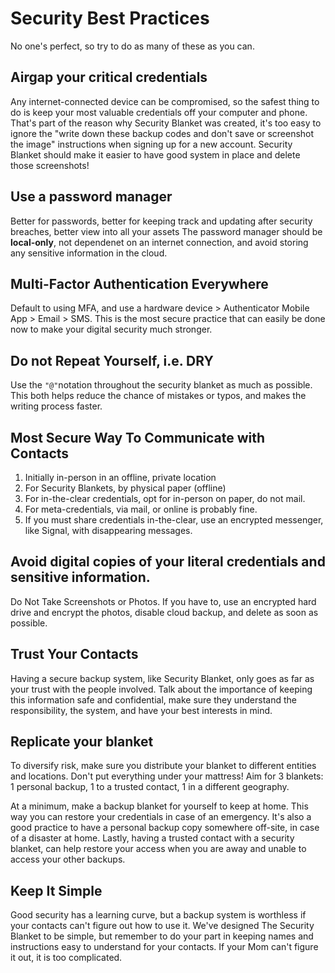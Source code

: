 # Security Best Practices
No one's perfect, so try to do as many of these as you can.

## Airgap your critical credentials
Any internet-connected device can be compromised, so the safest thing to do is keep your most valuable credentials off your computer and phone. That's part of the reason why Security Blanket was created, it's too easy to ignore the "write down these backup codes and don't save or screenshot the image" instructions when signing up for a new account. Security Blanket should make it easier to have good system in place and delete those screenshots!

## Use a password manager
Better for passwords, better for keeping track and updating after security breaches, better view into all your assets The password manager should be **local-only**, not dependenet on an internet connection, and avoid storing any sensitive information in the cloud.

## Multi-Factor Authentication Everywhere
Default to using MFA, and use a hardware device > Authenticator Mobile App > Email > SMS. This is the most secure practice that can easily be done now to make your digital security much stronger.

## Do not Repeat Yourself, i.e. DRY
Use the `"@"`notation throughout the security blanket as much as possible. This both helps reduce the chance of mistakes or typos, and makes the writing process faster.

## Most Secure Way To Communicate with Contacts
1. Initially in-person in an offline, private location
2. For Security Blankets, by physical paper (offline)
3. For in-the-clear credentials, opt for in-person on paper, do not mail.
4. For meta-credentials, via mail, or online is probably fine.
5. If you must share credentials in-the-clear, use an encrypted messenger, like Signal, with  disappearing messages. 

## Avoid digital copies of your literal credentials and sensitive information. 
Do Not Take Screenshots or Photos. If you have to, use an encrypted hard drive and encrypt the photos, disable cloud backup, and delete as soon as possible.

## Trust Your Contacts
Having a secure backup system, like Security Blanket, only goes as far as your trust with the people involved. Talk about the importance of keeping this information safe and confidential, make sure they understand the responsibility, the system, and have your best interests in mind.

## Replicate your blanket
To diversify risk, make sure you distribute your blanket to different entities and locations. Don't put everything under your mattress! Aim for 3 blankets: 1 personal backup, 1 to a trusted contact, 1 in a different geography.

At a minimum, make a backup blanket for yourself to keep at home. This way you can restore your credentials in case of an emergency. It's also a good practice to have a personal backup copy somewhere off-site, in case of a disaster at home. Lastly, having a trusted contact with a security blanket, can help restore your access when you are away and unable to access your other backups.

## Keep It Simple
Good security has a learning curve, but a backup system is worthless if your contacts can't figure out how to use it. We've designed The Security Blanket to be simple, but remember to do your part in keeping names and instructions easy to understand for your contacts. If your Mom can't figure it out, it is too complicated.
